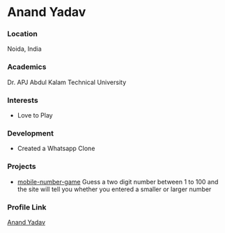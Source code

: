 # Anand Yadav

### Location

Noida, India

### Academics

Dr. APJ Abdul Kalam Technical University

### Interests

- Love to Play

### Development

- Created a Whatsapp Clone

### Projects

- [mobile-number-game](https://github.com/anand-yadav55/mobile-number-game) Guess a two digit number between 1 to 100 and the site will tell you whether you entered a smaller or larger number

### Profile Link

[Anand Yadav](https://github.com/anand-yadav55)
